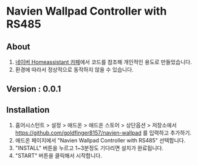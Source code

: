 # Navien Wallpad Controller with RS485 

## About
1. [네이버 Homeassistant 카페](https://cafe.naver.com/koreassistant)에서 코드를 참조해 개인적인 용도로 만들었습니다.
2. 환경에 따라서 정상적으로 동작하지 않을 수 있습니다.

## Version : 0.0.1

## Installation

1. 홈어시스턴트 > 설정 > 애드온 > 애드온 스토어 > 상단옵션 > 저장소에서 https://github.com/goldfinger8157/navien-wallpad 를 입력하고 추가하기.
2. 애드온 페이지에서 "Navien Wallpad Controller with RS485" 선택합니다.
3. "INSTALL" 버튼을 누르고 1~3분정도 기다리면 설치가 완료됩니다.
4. "START" 버튼을 클릭해서 시작합니다.
